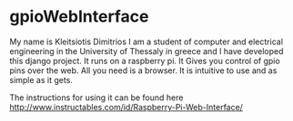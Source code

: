 # gpioWebInterface

My name is Kleitsiotis Dimitrios
I am a student of computer and electrical engineering in the University of Thessaly in greece and I have developed this django project.
It runs on a raspberry pi.
It Gives you control of gpio pins over the web.
All you need is a browser.
It is intuitive to use and as simple as it gets.

The instructions for using it can be found here http://www.instructables.com/id/Raspberry-Pi-Web-Interface/
